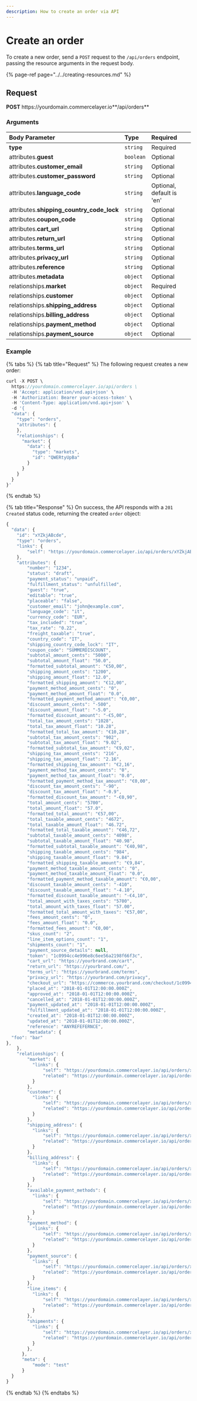 ```yaml
---
description: How to create an order via API
---
```


# Create an order

To create a new order, send a `POST` request to the `/api/orders` endpoint, passing the resource arguments in the request body.

{% page-ref page="../../creating-resources.md" %}

## Request

**POST** https://<i></i>yourdomain.commercelayer.io**/api/orders**

### Arguments

| Body Parameter | Type | Required |
| :--- | :--- | :--- |
| **type** | `string` | Required |
| attributes.**guest** | `boolean` | Optional |
| attributes.**customer_email** | `string` | Optional |
| attributes.**customer_password** | `string` | Optional |
| attributes.**language_code** | `string` | Optional, default is 'en' |
| attributes.**shipping_country_code_lock** | `string` | Optional |
| attributes.**coupon_code** | `string` | Optional |
| attributes.**cart_url** | `string` | Optional |
| attributes.**return_url** | `string` | Optional |
| attributes.**terms_url** | `string` | Optional |
| attributes.**privacy_url** | `string` | Optional |
| attributes.**reference** | `string` | Optional |
| attributes.**metadata** | `object` | Optional |
| relationships.**market** | `object` | Required |
| relationships.**customer** | `object` | Optional |
| relationships.**shipping_address** | `object` | Optional |
| relationships.**billing_address** | `object` | Optional |
| relationships.**payment_method** | `object` | Optional |
| relationships.**payment_source** | `object` | Optional |

### Example

{% tabs %}
{% tab title="Request" %}
The following request creates a new order:

```javascript
curl -X POST \
  https://yourdomain.commercelayer.io/api/orders \
  -H 'Accept: application/vnd.api+json' \
  -H 'Authorization: Bearer your-access-token' \
  -H 'Content-Type: application/vnd.api+json' \
  -d '{
  "data": {
    "type": "orders",
    "attributes": {
    },
    "relationships": {
      "market": {
        "data": {
          "type": "markets",
          "id": "QWERtyUpBa"
        }
      }
    }
  }
}'
```
{% endtab %}

{% tab title="Response" %}
On success, the API responds with a `201 Created` status code, returning the created `order` object:

```javascript
{
  "data": {
    "id": "xYZkjABcde",
    "type": "orders",
    "links": {
        "self": "https://yourdomain.commercelayer.io/api/orders/xYZkjABcde"
    },
    "attributes": {
        "number": "1234",
        "status": "draft",
        "payment_status": "unpaid",
        "fulfillment_status": "unfulfilled",
        "guest": "true",
        "editable": "true",
        "placeable": "false",
        "customer_email": "john@example.com",
        "language_code": "it",
        "currency_code": "EUR",
        "tax_included": "true",
        "tax_rate": "0.22",
        "freight_taxable": "true",
        "country_code": "IT",
        "shipping_country_code_lock": "IT",
        "coupon_code": "SUMMERDISCOUNT",
        "subtotal_amount_cents": "5000",
        "subtotal_amount_float": "50.0",
        "formatted_subtotal_amount": "€50,00",
        "shipping_amount_cents": "1200",
        "shipping_amount_float": "12.0",
        "formatted_shipping_amount": "€12,00",
        "payment_method_amount_cents": "0",
        "payment_method_amount_float": "0.0",
        "formatted_payment_method_amount": "€0,00",
        "discount_amount_cents": "-500",
        "discount_amount_float": "-5.0",
        "formatted_discount_amount": "-€5,00",
        "total_tax_amount_cents": "1028",
        "total_tax_amount_float": "10.28",
        "formatted_total_tax_amount": "€10,28",
        "subtotal_tax_amount_cents": "902",
        "subtotal_tax_amount_float": "9.02",
        "formatted_subtotal_tax_amount": "€9,02",
        "shipping_tax_amount_cents": "216",
        "shipping_tax_amount_float": "2.16",
        "formatted_shipping_tax_amount": "€2,16",
        "payment_method_tax_amount_cents": "0",
        "payment_method_tax_amount_float": "0.0",
        "formatted_payment_method_tax_amount": "€0,00",
        "discount_tax_amount_cents": "-90",
        "discount_tax_amount_float": "-0.9",
        "formatted_discount_tax_amount": "-€0,90",
        "total_amount_cents": "5700",
        "total_amount_float": "57.0",
        "formatted_total_amount": "€57,00",
        "total_taxable_amount_cents": "4672",
        "total_taxable_amount_float": "46.72",
        "formatted_total_taxable_amount": "€46,72",
        "subtotal_taxable_amount_cents": "4098",
        "subtotal_taxable_amount_float": "40.98",
        "formatted_subtotal_taxable_amount": "€40,98",
        "shipping_taxable_amount_cents": "984",
        "shipping_taxable_amount_float": "9.84",
        "formatted_shipping_taxable_amount": "€9,84",
        "payment_method_taxable_amount_cents": "0",
        "payment_method_taxable_amount_float": "0.0",
        "formatted_payment_method_taxable_amount": "€0,00",
        "discount_taxable_amount_cents": "-410",
        "discount_taxable_amount_float": "-4.10",
        "formatted_discount_taxable_amount": "-€4,10",
        "total_amount_with_taxes_cents": "5700",
        "total_amount_with_taxes_float": "57.00",
        "formatted_total_amount_with_taxes": "€57,00",
        "fees_amount_cents": "0",
        "fees_amount_float": "0.0",
        "formatted_fees_amount": "€0,00",
        "skus_count": "2",
        "line_item_options_count": "1",
        "shipments_count": "1",
        "payment_source_details": null,
        "token": "1c0994cc4e996e8c6ee56a2198f66f3c",
        "cart_url": "https://yourbrand.com/cart",
        "return_url": "https://yourbrand.com/",
        "terms_url": "https://yourbrand.com/terms",
        "privacy_url": "https://yourbrand.com/privacy",
        "checkout_url": "https://commerce.yourbrand.com/checkout/1c0994cc4e996e8c6ee56a2198f66f3c",
        "placed_at": "2018-01-01T12:00:00.000Z",
        "approved_at": "2018-01-01T12:00:00.000Z",
        "cancelled_at": "2018-01-01T12:00:00.000Z",
        "payment_updated_at": "2018-01-01T12:00:00.000Z",
        "fulfillment_updated_at": "2018-01-01T12:00:00.000Z",
        "created_at": "2018-01-01T12:00:00.000Z",
        "updated_at": "2018-01-01T12:00:00.000Z",
        "reference": "ANYREFEFERNCE",
        "metadata": {
  "foo": "bar"
},
    },
    "relationships": {
        "market": {
          "links": {
              "self": "https://yourdomain.commercelayer.io/api/orders/xYZkjABcde/relationships/market",
              "related": "https://yourdomain.commercelayer.io/api/orders/xYZkjABcde/market"
          }
        },
        "customer": {
          "links": {
              "self": "https://yourdomain.commercelayer.io/api/orders/xYZkjABcde/relationships/customer",
              "related": "https://yourdomain.commercelayer.io/api/orders/xYZkjABcde/customer"
          }
        },
        "shipping_address": {
          "links": {
              "self": "https://yourdomain.commercelayer.io/api/orders/xYZkjABcde/relationships/shipping_address",
              "related": "https://yourdomain.commercelayer.io/api/orders/xYZkjABcde/shipping_address"
          }
        },
        "billing_address": {
          "links": {
              "self": "https://yourdomain.commercelayer.io/api/orders/xYZkjABcde/relationships/billing_address",
              "related": "https://yourdomain.commercelayer.io/api/orders/xYZkjABcde/billing_address"
          }
        },
        "available_payment_methods": {
          "links": {
              "self": "https://yourdomain.commercelayer.io/api/orders/xYZkjABcde/relationships/available_payment_methods",
              "related": "https://yourdomain.commercelayer.io/api/orders/xYZkjABcde/available_payment_methods"
          }
        },
        "payment_method": {
          "links": {
              "self": "https://yourdomain.commercelayer.io/api/orders/xYZkjABcde/relationships/payment_method",
              "related": "https://yourdomain.commercelayer.io/api/orders/xYZkjABcde/payment_method"
          }
        },
        "payment_source": {
          "links": {
              "self": "https://yourdomain.commercelayer.io/api/orders/xYZkjABcde/relationships/payment_source",
              "related": "https://yourdomain.commercelayer.io/api/orders/xYZkjABcde/payment_source"
          }
        },
        "line_items": {
          "links": {
              "self": "https://yourdomain.commercelayer.io/api/orders/xYZkjABcde/relationships/line_items",
              "related": "https://yourdomain.commercelayer.io/api/orders/xYZkjABcde/line_items"
          }
        },
        "shipments": {
          "links": {
              "self": "https://yourdomain.commercelayer.io/api/orders/xYZkjABcde/relationships/shipments",
              "related": "https://yourdomain.commercelayer.io/api/orders/xYZkjABcde/shipments"
          }
        },
      },
      "meta": {
          "mode": "test"
      }
  }
}
```
{% endtab %}
{% endtabs %}

